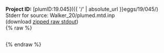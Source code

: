 **Project ID:** [plumID:19.045]({{ '/' | absolute_url }}eggs/19/045/)  
Stderr for source:  Walker_20/plumed.mtd.inp   
(download [zipped raw stdout](plumed.mtd.inp.plumed.stdout.txt.zip))  
{% raw %}
<pre>
</pre>
{% endraw %}
